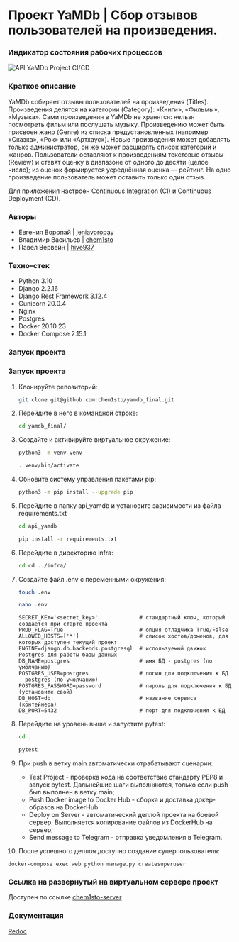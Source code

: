 # Проект YaMDb | Сбор отзывов пользователей на произведения.
### Индикатор состояния рабочих процессов
![API YaMDb Project CI/CD](https://github.com/chem1sto/yamdb_final/actions/workflows/yamdb_workflow.yml/badge.svg?event=push)

### Краткое описание
YaMDb собирает отзывы пользователей на произведения (Titles).
Произведения делятся на категории (Category): «Книги», «Фильмы», «Музыка». Сами произведения в YaMDb не хранятся: нельзя посмотреть фильм или послушать музыку. Произведению может быть присвоен жанр (Genre) из списка предустановленных (например «Сказка», «Рок» или «Артхаус»). Новые произведения может добавлять только администратор, он же может расширять список категорий и жанров. 
Пользователи оставляют к произведениям текстовые отзывы (Review) и ставят оценку в диапазоне от одного до десяти (целое число); из оценок формируется усреднённая оценка — рейтинг. На одно произведение пользователь может оставить только один отзыв.

Для приложения настроен Continuous Integration (CI) и Continuous Deployment (CD).

### Авторы
- Евгения Воропай | [jeniavoropay](https://github.com/jeniavoropay)
- Владимир Васильев | [chem1sto](https://github.com/chem1sto)
- Павел Вервейн | [hive937](https://github.com/hive937)

### Техно-стек
- Python 3.10
- Django 2.2.16
- Django Rest Framework 3.12.4
- Gunicorn 20.0.4
- Nginx
- Postgres
- Docker 20.10.23
- Docker Compose 2.15.1

### Запуск проекта
### Запуск проекта
1. Клонируйте репозиторий:
   ```bash
   git clone git@github.com:chem1sto/yamdb_final.git
   ```
2. Перейдите в него в командной строке:
   ```bash
   cd yamdb_final/
   ```
3. Создайте и активируйте виртуальное окружение:
   ```bash
   python3 -m venv venv
   ```
   ```bash
   . venv/bin/activate
   ```
4. Обновите систему управления пакетами pip:
   ```bash
   python3 -m pip install --upgrade pip
   ```
5. Перейдите в папку api_yamdb и установите зависимости из файла requirements.txt
   ```bash
   cd api_yamdb
   ```
   ```bash
   pip install -r requirements.txt
   ```
6. Перейдите в директорию infra:
   ```bash
   cd cd ../infra/
   ```
7. Создайте файл .env с переменными окружения:
   ```bash
   touch .env
   ```
   ```bash
   nano .env
   ```
   ```text
   SECRET_KEY='<secret_key>'             # стандартный ключ, который создается при старте проекта
   PROD_FLAG=True                        # опция отладчика True/False
   ALLOWED_HOSTS=['*']                   # список хостов/доменов, для которых доступен текущий проект
   ENGINE=django.db.backends.postgresql  # используемый движок Postgres для работы базы данных
   DB_NAME=postgres                      # имя БД - postgres (по умолчанию)
   POSTGRES_USER=postgres                # логин для подключения к БД - postgres (по умолчанию)
   POSTGRES_PASSWORD=password            # пароль для подключения к БД (установите свой)
   DB_HOST=db                            # название сервиса (контейнера)
   DB_PORT=5432                          # порт для подключения к БД
   ```
8. Перейдите на уровень выше и запустите pytest:
   ```bash
   cd ..
   ```
   ```bash
   pytest
   ```
9. При push в ветку main автоматически отрабатывают сценарии:
    - Test Project - проверка кода на соответствие стандарту PEP8 и запуск pytest. Дальнейшие шаги выполняются, только если push был выполнен в ветку main;
    - Push Docker image to Docker Hub - сборка и доставка докер-образов на DockerHub
    - Deploy on Server - автоматический деплой проекта на боевой сервер. Выполняется копирование файлов из DockerHub на сервер;
    - Send message to Telegram - отправка уведомления в Telegram.

10. После успешного деплоя доступно создание суперпользователя:
   ```
   docker-compose exec web python manage.py createsuperuser
   ```
### Ссылка на развернутый на виртуальном сервере проект
Доступен по ссылке [chem1sto-server](http://185.17.3.67:81/)

### Документация
[Redoc](http://185.17.3.67:81/redoc/)
